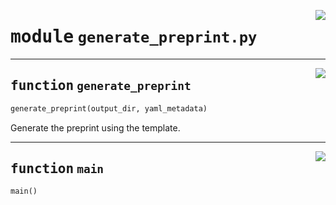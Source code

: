 <!-- markdownlint-disable -->

<a href="https://github.com/henriqueslab/rxiv-maker/blob/main/src/py/commands/generate_preprint.py#L0"><img align="right" style="float:right;" src="https://img.shields.io/badge/-source-cccccc?style=flat-square"></a>

# <kbd>module</kbd> `generate_preprint.py`





---

<a href="https://github.com/henriqueslab/rxiv-maker/blob/main/src/py/commands/generate_preprint.py#L37"><img align="right" style="float:right;" src="https://img.shields.io/badge/-source-cccccc?style=flat-square"></a>

## <kbd>function</kbd> `generate_preprint`

```python
generate_preprint(output_dir, yaml_metadata)
```

Generate the preprint using the template. 


---

<a href="https://github.com/henriqueslab/rxiv-maker/blob/main/src/py/commands/generate_preprint.py#L60"><img align="right" style="float:right;" src="https://img.shields.io/badge/-source-cccccc?style=flat-square"></a>

## <kbd>function</kbd> `main`

```python
main()
```






